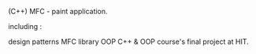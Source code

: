(C++) MFC - paint application.

including :

design patterns MFC library OOP C++ & OOP course's final project at HIT.
